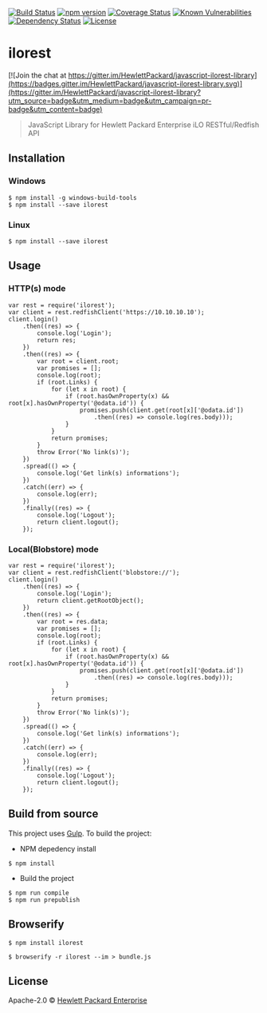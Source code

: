 [![Build Status](https://travis-ci.org/HewlettPackard/javascript-ilorest-library.svg?branch=master)](https://travis-ci.org/HewlettPackard/javascript-ilorest-library)
[![npm version](https://badge.fury.io/js/ilorest.svg)](https://badge.fury.io/js/ilorest)
[![Coverage Status](https://coveralls.io/repos/github/HewlettPackard/javascript-ilorest-library/badge.svg?branch=master)](https://coveralls.io/github/HewlettPackard/javascript-ilorest-library?branch=master)
[![Known Vulnerabilities](https://snyk.io/test/github/hewlettpackard/javascript-ilorest-library/badge.svg)](https://snyk.io/test/github/hewlettpackard/javascript-ilorest-library)
[![Dependency Status](https://david-dm.org/HewlettPackard/javascript-ilorest-library.svg)](https://david-dm.org/HewlettPackard/javascript-ilorest-library)
[![License](https://img.shields.io/badge/license-Apache%202-blue.svg)](https://raw.githubusercontent.com/HewlettPackard/javascript-ilorest-library/master/LICENSE)
# ilorest

[![Join the chat at https://gitter.im/HewlettPackard/javascript-ilorest-library](https://badges.gitter.im/HewlettPackard/javascript-ilorest-library.svg)](https://gitter.im/HewlettPackard/javascript-ilorest-library?utm_source=badge&utm_medium=badge&utm_campaign=pr-badge&utm_content=badge)
> JavaScript Library for Hewlett Packard Enterprise iLO RESTful/Redfish API

## Installation
### Windows
```
$ npm install -g windows-build-tools
$ npm install --save ilorest
```
### Linux
```
$ npm install --save ilorest
```

## Usage
### HTTP(s) mode
```
var rest = require('ilorest');
var client = rest.redfishClient('https://10.10.10.10');
client.login()
    .then((res) => {
        console.log('Login');
        return res;
    })
    .then((res) => {
        var root = client.root;
        var promises = [];
        console.log(root);
        if (root.Links) {
            for (let x in root) {
                if (root.hasOwnProperty(x) && root[x].hasOwnProperty('@odata.id')) {
                    promises.push(client.get(root[x]['@odata.id'])
                        .then((res) => console.log(res.body)));
                }
            }
            return promises;
        }
        throw Error('No link(s)');
    })
    .spread(() => {
        console.log('Get link(s) informations');
    })
    .catch((err) => {
        console.log(err);
    })
    .finally((res) => {
        console.log('Logout');
        return client.logout();
    });
```
### Local(Blobstore) mode
```
var rest = require('ilorest');
var client = rest.redfishClient('blobstore://');
client.login()
    .then((res) => {
        console.log('Login');
        return client.getRootObject();
    })
    .then((res) => {
        var root = res.data;
        var promises = [];
        console.log(root);
        if (root.Links) {
            for (let x in root) {
                if (root.hasOwnProperty(x) && root[x].hasOwnProperty('@odata.id')) {
                    promises.push(client.get(root[x]['@odata.id'])
                        .then((res) => console.log(res.body)));
                }
            }
            return promises;
        }
        throw Error('No link(s)');
    })
    .spread(() => {
        console.log('Get link(s) informations');
    })
    .catch((err) => {
        console.log(err);
    })
    .finally((res) => {
        console.log('Logout');
        return client.logout();
    });
```


## Build from source
This project uses [Gulp](http://gulpjs.com/).  To build the project:

- NPM depedency install
```
$ npm install
```
- Build the project
```
$ npm run compile
$ npm run prepublish
```

## Browserify
```
$ npm install ilorest

$ browserify -r ilorest --im > bundle.js
```

## License

Apache-2.0 © [Hewlett Packard Enterprise](https://www.hpe.com)
